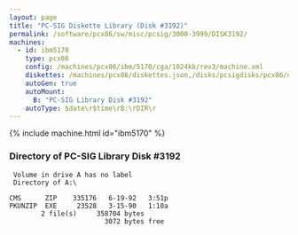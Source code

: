 ```yaml
---
layout: page
title: "PC-SIG Diskette Library (Disk #3192)"
permalink: /software/pcx86/sw/misc/pcsig/3000-3999/DISK3192/
machines:
  - id: ibm5170
    type: pcx86
    config: /machines/pcx86/ibm/5170/cga/1024kb/rev3/machine.xml
    diskettes: /machines/pcx86/diskettes.json,/disks/pcsigdisks/pcx86/diskettes.json
    autoGen: true
    autoMount:
      B: "PC-SIG Library Disk #3192"
    autoType: $date\r$time\rB:\rDIR\r
---
```


{% include machine.html id="ibm5170" %}

### Directory of PC-SIG Library Disk #3192

     Volume in drive A has no label
     Directory of A:\

    CMS      ZIP    335176   6-19-92   3:51p
    PKUNZIP  EXE     23528   3-15-90   1:10a
            2 file(s)     358704 bytes
                            3072 bytes free

